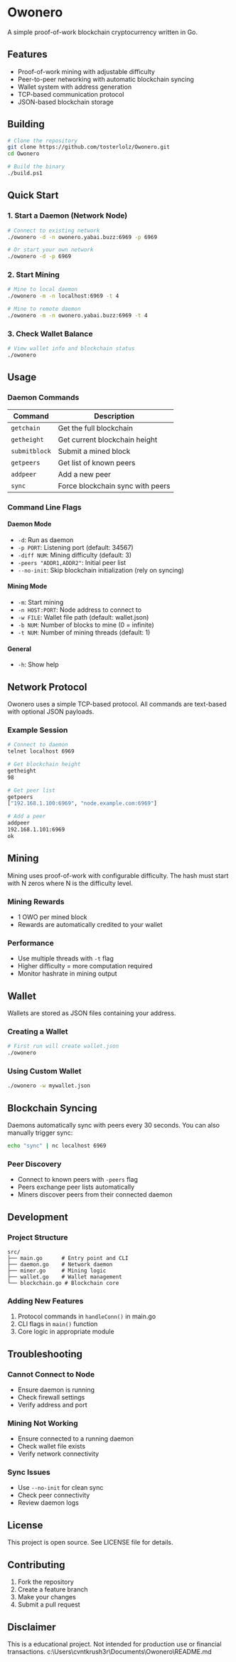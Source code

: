 # Owonero

A simple proof-of-work blockchain cryptocurrency written in Go.

## Features

- Proof-of-work mining with adjustable difficulty
- Peer-to-peer networking with automatic blockchain syncing
- Wallet system with address generation
- TCP-based communication protocol
- JSON-based blockchain storage

## Building

```bash
# Clone the repository
git clone https://github.com/tosterlolz/Owonero.git
cd Owonero

# Build the binary
./build.ps1 
```

## Quick Start

### 1. Start a Daemon (Network Node)

```bash
# Connect to existing network
./owonero -d -n owonero.yabai.buzz:6969 -p 6969

# Or start your own network
./owonero -d -p 6969
```

### 2. Start Mining

```bash
# Mine to local daemon
./owonero -m -n localhost:6969 -t 4

# Mine to remote daemon
./owonero -m -n owonero.yabai.buzz:6969 -t 4
```

### 3. Check Wallet Balance

```bash
# View wallet info and blockchain status
./owonero
```

## Usage

### Daemon Commands

| Command | Description |
|---------|-------------|
| `getchain` | Get the full blockchain |
| `getheight` | Get current blockchain height |
| `submitblock` | Submit a mined block |
| `getpeers` | Get list of known peers |
| `addpeer` | Add a new peer |
| `sync` | Force blockchain sync with peers |

### Command Line Flags

#### Daemon Mode
- `-d`: Run as daemon
- `-p PORT`: Listening port (default: 34567)
- `-diff NUM`: Mining difficulty (default: 3)
- `-peers "ADDR1,ADDR2"`: Initial peer list
- `--no-init`: Skip blockchain initialization (rely on syncing)

#### Mining Mode
- `-m`: Start mining
- `-n HOST:PORT`: Node address to connect to
- `-w FILE`: Wallet file path (default: wallet.json)
- `-b NUM`: Number of blocks to mine (0 = infinite)
- `-t NUM`: Number of mining threads (default: 1)

#### General
- `-h`: Show help

## Network Protocol

Owonero uses a simple TCP-based protocol. All commands are text-based with optional JSON payloads.

### Example Session

```bash
# Connect to daemon
telnet localhost 6969

# Get blockchain height
getheight
98

# Get peer list
getpeers
["192.168.1.100:6969", "node.example.com:6969"]

# Add a peer
addpeer
192.168.1.101:6969
ok
```

## Mining

Mining uses proof-of-work with configurable difficulty. The hash must start with N zeros where N is the difficulty level.

### Mining Rewards

- 1 OWO per mined block
- Rewards are automatically credited to your wallet

### Performance

- Use multiple threads with `-t` flag
- Higher difficulty = more computation required
- Monitor hashrate in mining output

## Wallet

Wallets are stored as JSON files containing your address.

### Creating a Wallet

```bash
# First run will create wallet.json
./owonero
```

### Using Custom Wallet

```bash
./owonero -w mywallet.json
```

## Blockchain Syncing

Daemons automatically sync with peers every 30 seconds. You can also manually trigger sync:

```bash
echo "sync" | nc localhost 6969
```

### Peer Discovery

- Connect to known peers with `-peers` flag
- Peers exchange peer lists automatically
- Miners discover peers from their connected daemon

## Development

### Project Structure

```
src/
├── main.go      # Entry point and CLI
├── daemon.go    # Network daemon
├── miner.go     # Mining logic
├── wallet.go    # Wallet management
└── blockchain.go # Blockchain core
```

### Adding New Features

1. Protocol commands in `handleConn()` in main.go
2. CLI flags in `main()` function
3. Core logic in appropriate module

## Troubleshooting

### Cannot Connect to Node
- Ensure daemon is running
- Check firewall settings
- Verify address and port

### Mining Not Working
- Ensure connected to a running daemon
- Check wallet file exists
- Verify network connectivity

### Sync Issues
- Use `--no-init` for clean sync
- Check peer connectivity
- Review daemon logs

## License

This project is open source. See LICENSE file for details.

## Contributing

1. Fork the repository
2. Create a feature branch
3. Make your changes
4. Submit a pull request

## Disclaimer

This is a educational project. Not intended for production use or financial transactions.</content>
<parameter name="filePath">c:\Users\cvntkrush3r\Documents\Owonero\README.md
